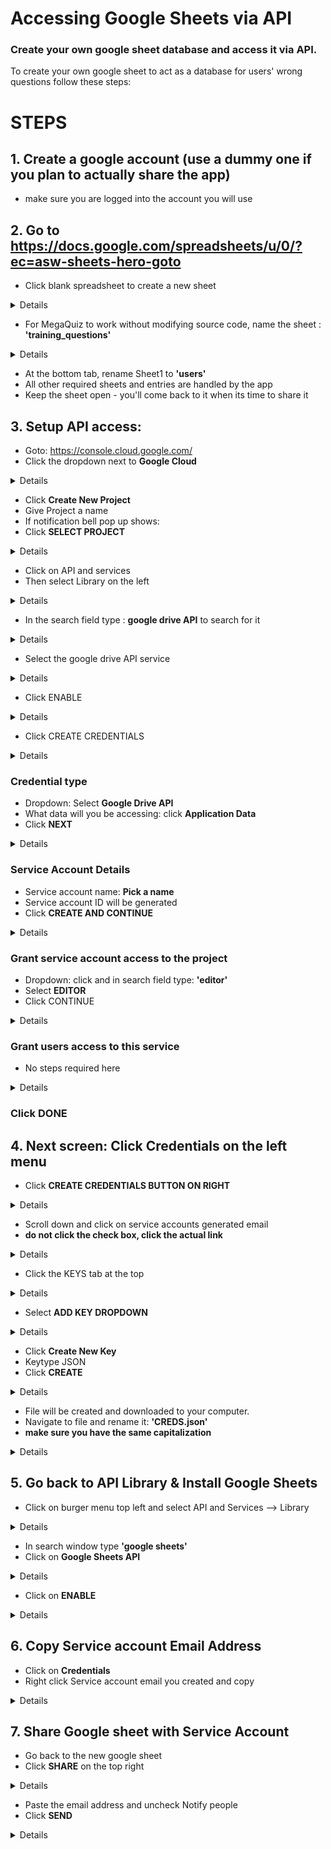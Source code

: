 # Accessing Google Sheets via API

### Create your own google sheet database and access it via API.  
To create your own google sheet to act as a database for users' wrong questions follow these steps:

# STEPS

## 1. Create a google account (use a dummy one if you plan to actually share the app)
* make sure you are logged into the account you will use

## 2. Go to https://docs.google.com/spreadsheets/u/0/?ec=asw-sheets-hero-goto
* Click blank spreadsheet to create a new sheet
<details>

![GitHub](/assets/images/googleapi/google-sheet-1.jpg)
</details>

* For MegaQuiz to work without modifying source code, name the sheet : **'training_questions'**
<details>

![GitHub](/assets/images/googleapi/google-sheet-2.jpg)
![GitHub](/assets/images/googleapi/google-sheet-3.jpg)
</details>

* At the bottom tab, rename Sheet1 to **'users'**
* All other required sheets and entries are handled by the app
* Keep the sheet open - you'll come back to it when its time to share it

## 3. Setup API access:
* Goto: https://console.cloud.google.com/
* Click the dropdown next to **Google Cloud**
<details>

![GitHub](/assets/images/googleapi/google-api-2.jpg)  

**OR**  

![GitHub](/assets/images/googleapi/google-api-1a.png)  

</details>

* Click **Create New Project**
* Give Project a name
* If notification bell pop up shows:
* Click **SELECT PROJECT**
<details>

![GitHub](/assets/images/googleapi/google-api-5.jpg)
</details>


* Click on API and services
* Then select Library on the left
<details>

![GitHub](/assets/images/googleapi/google-api-6.jpg)
</details>

* In the search field type : **google drive API** to search for it
<details>

![GitHub](/assets/images/googleapi/google-api-7.jpg)
</details>

* Select the google drive API service
<details>

![GitHub](/assets/images/googleapi/google-api-8.jpg)
</details>

* Click ENABLE
<details>

![GitHub](/assets/images/googleapi/google-api-9.jpg)
</details>

* Click CREATE CREDENTIALS
<details>

![GitHub](/assets/images/googleapi/google-api-10.jpg)
</details>

### Credential type  

* Dropdown: Select **Google Drive API**
* What data will you be accessing: click **Application Data**
* Click **NEXT**
<details>

![GitHub](/assets/images/googleapi/google-api-12.jpg)
</details>

### Service Account Details

* Service account name: **Pick a name**
* Service account ID will be generated
* Click **CREATE AND CONTINUE**
<details>

![GitHub](/assets/images/googleapi/google-api-13.jpg)
</details>

### Grant service account access to the project
* Dropdown: click and in search field type: **'editor'**
* Select **EDITOR**
* Click CONTINUE
<details>

![GitHub](/assets/images/googleapi/google-api-14.jpg)  
<hr>

![GitHub](/assets/images/googleapi/google-api-15.jpg)  
<hr>

![GitHub](/assets/images/googleapi/google-api-16.jpg)  

</details>

### Grant users access to this service
* No steps required here
<details>

![GitHub](/assets/images/googleapi/google-api-17.jpg)
</details>

### Click **DONE**

## 4. Next screen: Click **Credentials** on the left menu
* Click **CREATE CREDENTIALS BUTTON ON RIGHT**
<details>

![GitHub](/assets/images/googleapi/google-api-18.jpg)
</details>

* Scroll down and click on service accounts generated email
* **do not click the check box, click the actual link**
<details>

![GitHub](/assets/images/googleapi/google-api-19.jpg)
</details>

* Click the KEYS tab at the top
<details>

![GitHub](/assets/images/googleapi/google-api-20.jpg)
</details>

* Select **ADD KEY DROPDOWN**
<details>

![GitHub](/assets/images/googleapi/google-api-21.jpg)
</details>

* Click **Create New Key**
* Keytype JSON
* Click **CREATE**
<details>

![GitHub](/assets/images/googleapi/google-api-22.jpg)  
<hr>

![GitHub](/assets/images/googleapi/google-api-23.jpg)
</details>

* File will be created and downloaded to your computer.
* Navigate to file and rename it: **'CREDS.json'**
* **make sure you have the same capitalization**
<details>

![GitHub](/assets/images/googleapi/google-api-24.jpg)
</details>


## 5. Go back to API Library & Install Google Sheets
* Click on burger menu top left and select API and Services --> Library
<details>

![GitHub](/assets/images/googleapi/google-api-25.jpg)
</details>

* In search window type **'google sheets'**
* Click on **Google Sheets API**
<details>

![GitHub](/assets/images/googleapi/google-api-26.jpg)  
<hr>

![GitHub](/assets/images/googleapi/google-api-27.jpg)
</details>

* Click on **ENABLE**
<details>

![GitHub](/assets/images/googleapi/google-api-28.jpg)
</details>

## 6. Copy Service account Email Address
* Click on **Credentials**
* Right click Service account email you created and copy
<details>

![GitHub](/assets/images/googleapi/google-api-29.jpg)
</details>


## 7. Share Google sheet with Service Account
* Go back to the new google sheet
* Click **SHARE** on the top right
<details>

![GitHub](/assets/images/googleapi/google-api-30.jpg)
</details>

* Paste the email address and uncheck Notify people
* Click **SEND**
<details>

![GitHub](/assets/images/googleapi/google-api-31.jpg)
</details>
